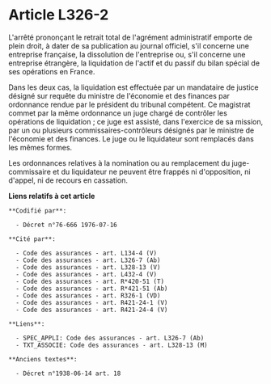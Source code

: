 # Article L326-2

L'arrêté prononçant le retrait total de l'agrément administratif emporte de plein droit, à dater de sa publication au journal
officiel, s'il concerne une entreprise française, la dissolution de l'entreprise ou, s'il concerne une entreprise étrangère,
la liquidation de l'actif et du passif du bilan spécial de ses opérations en France.

Dans les deux cas, la liquidation est effectuée par un mandataire de justice désigné sur requête du ministre de l'économie et
des finances par ordonnance rendue par le président du tribunal compétent. Ce magistrat commet par la même ordonnance un juge
chargé de contrôler les opérations de liquidation ; ce juge est assisté, dans l'exercice de sa mission, par un ou plusieurs
commissaires-contrôleurs désignés par le ministre de l'économie et des finances. Le juge ou le liquidateur sont remplacés
dans les mêmes formes.

Les ordonnances relatives à la nomination ou au remplacement du juge-commissaire et du liquidateur ne peuvent être frappés ni
d'opposition, ni d'appel, ni de recours en cassation.

**Liens relatifs à cet article**

	**Codifié par**:

	  - Décret n°76-666 1976-07-16

	**Cité par**:

	  - Code des assurances - art. L134-4 (V)
	  - Code des assurances - art. L326-7 (Ab)
	  - Code des assurances - art. L328-13 (V)
	  - Code des assurances - art. L432-4 (V)
	  - Code des assurances - art. R*420-51 (T)
	  - Code des assurances - art. R*421-51 (Ab)
	  - Code des assurances - art. R326-1 (VD)
	  - Code des assurances - art. R421-24-1 (V)
	  - Code des assurances - art. R421-24-4 (V)

	**Liens**:

	  - SPEC_APPLI: Code des assurances - art. L326-7 (Ab)
	  - TXT_ASSOCIE: Code des assurances - art. L328-13 (M)

	**Anciens textes**:

	  - Décret n°1938-06-14 art. 18
